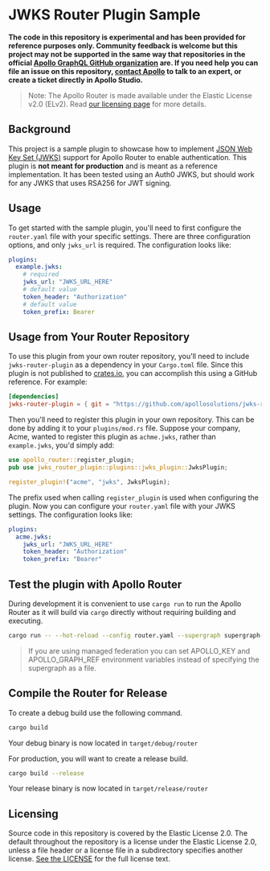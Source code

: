 # JWKS Router Plugin Sample

**The code in this repository is experimental and has been provided for reference purposes only. Community feedback is welcome but this project may not be supported in the same way that repositories in the official [Apollo GraphQL GitHub organization](https://github.com/apollographql) are. If you need help you can file an issue on this repository, [contact Apollo](https://www.apollographql.com/contact-sales) to talk to an expert, or create a ticket directly in Apollo Studio.**

> Note: The Apollo Router is made available under the Elastic License v2.0 (ELv2).
> Read [our licensing page](https://www.apollographql.com/docs/resources/elastic-license-v2-faq/) for more details.

## Background

This project is a sample plugin to showcase how to implement [JSON Web Key Set (JWKS)](https://datatracker.ietf.org/doc/html/rfc7517) support for Apollo Router to enable authentication. This plugin is **not meant for production** and is meant as a reference implementation. It has been tested using an Auth0 JWKS, but should work for any JWKS that uses RSA256 for JWT signing.

## Usage

To get started with the sample plugin, you'll need to first configure the `router.yaml` file with your specific settings. There are three configuration options, and only `jwks_url` is required. The configuration looks like:

```yml
plugins:
  example.jwks:
    # required
    jwks_url: "JWKS_URL_HERE"
    # default value
    token_header: "Authorization"
    # default value
    token_prefix: Bearer
```

## Usage from Your Router Repository

To use this plugin from your own router repository, you'll need to include
`jwks-router-plugin` as a dependency in your `Cargo.toml` file. Since this plugin
is not published to [crates.io](https://crates.io/), you can accomplish this using
a GitHub reference. For example:

```toml
[dependencies]
jwks-router-plugin = { git = "https://github.com/apollosolutions/jwks-router-plugin", branch="main" }
```

Then you'll need to register this plugin in your own repository. This can be done by
adding it to your `plugins/mod.rs` file. Suppose your company, Acme, wanted to register
this plugin as `achme.jwks`, rather than `example.jwks`, you'd simply add:

```rust
use apollo_router::register_plugin;
pub use jwks_router_plugin::plugins::jwks_plugin::JwksPlugin;

register_plugin!("acme", "jwks", JwksPlugin);
```

The prefix used when calling `register_plugin` is used when configuring the 
plugin. Now you can configure your `router.yaml` file with your JWKS settings.
The configuration looks like:

```yml
plugins:
  acme.jwks:
    jwks_url: "JWKS_URL_HERE"
    token_header: "Authorization"
    token_prefix: "Bearer"
```

## Test the plugin with Apollo Router

During development it is convenient to use `cargo run` to run the Apollo Router as it will build via `cargo` directly without requiring building and executing.

```bash
cargo run -- --hot-reload --config router.yaml --supergraph supergraph-schema.graphql
```

> If you are using managed federation you can set APOLLO_KEY and APOLLO_GRAPH_REF environment variables instead of specifying the supergraph as a file.

## Compile the Router for Release

To create a debug build use the following command.

```bash
cargo build
```

Your debug binary is now located in `target/debug/router`

For production, you will want to create a release build.

```bash
cargo build --release
```

Your release binary is now located in `target/release/router`

## Licensing

Source code in this repository is covered by the Elastic License 2.0. The
default throughout the repository is a license under the Elastic License 2.0,
unless a file header or a license file in a subdirectory specifies another
license. [See the LICENSE](./LICENSE) for the full license text.
